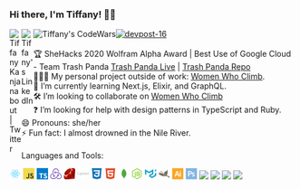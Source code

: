 ### Hi there, I'm Tiffany! 👋🏾

<a href="https://twitter.com/tiffanynitk">
  <img align="left" alt="Tiffany Kanjanabout | Twitter" width="21px" src="https://i.ibb.co/4VQGTRp/twitter.png" />
</a>
<a href="https://www.linkedin.com/in/tiffany-kanjanabout/">
  <img align="left" alt="Tiffany's LinkedIn" width="21px" src="https://user-images.githubusercontent.com/68958970/94946276-dc7b8a00-04a9-11eb-9431-366689b9fa06.png" />
</a>
<a href="https://devpost.com/tiffany-nit-k"><img src="https://i.ibb.co/xMyBKxh/devpost-16.png" alt="devpost-16" border="0"></a>
<a href="https://www.codewars.com/users/tiffanynk/">
  <img align="left" alt="Tiffany's CodeWars" src="https://www.codewars.com/users/tiffanynk/badges/micro" />
</a>

<br />
<br />
🏆 SheHacks 2020 Wolfram Alpha Award | Best Use of Google Cloud - Team Trash Panda <a href="https://trash-panda-shehacks.web.app/">Trash Panda Live</a> | <a href="https://github.com/tiffanynk/trash-panda-fe">Trash Panda Repo</a>
<br/>
👩🏾‍💻   My personal project outside of work: <a href="https://github.com/tiffanynk/women-who-climb-capstone">Women Who Climb</a>.
<br/>
🧠   I’m currently learning Next.js, Elixir, and GraphQL.
<br/>
🛠    I’m looking to collaborate on <a href="https://github.com/tiffanynk/women-who-climb-capstone">Women Who Climb</a>
<br/>
❓   I’m looking for help with design patterns in TypeScript and Ruby.
<br/>
😄   Pronouns: she/her
<br/>
⚡   Fun fact: I almost drowned in the Nile River.
<!-- 💬 Ask me about how I almost drowned in the Nile River. -->
<br />
<br />
Languages and Tools: 

<img height="20" src="https://raw.githubusercontent.com/github/explore/80688e429a7d4ef2fca1e82350fe8e3517d3494d/topics/react/react.png"> <img height="20" src="https://raw.githubusercontent.com/github/explore/80688e429a7d4ef2fca1e82350fe8e3517d3494d/topics/javascript/javascript.png"> <img height="20" src="https://raw.githubusercontent.com/github/explore/80688e429a7d4ef2fca1e82350fe8e3517d3494d/topics/typescript/typescript.png"> <img height="20" src="https://raw.githubusercontent.com/devicons/devicon/0e565980d0a51fe7736bb090fb394659febfbe58/icons/redux/redux-original.svg"> <img height="20" src="https://raw.githubusercontent.com/github/explore/80688e429a7d4ef2fca1e82350fe8e3517d3494d/topics/ruby/ruby.png"> <img height="20" src="https://raw.githubusercontent.com/github/explore/80688e429a7d4ef2fca1e82350fe8e3517d3494d/topics/express/express.png">  <img height="20" src="https://raw.githubusercontent.com/devicons/devicon/0e565980d0a51fe7736bb090fb394659febfbe58/icons/css3/css3-plain.svg">  <img height="20" src="https://raw.githubusercontent.com/devicons/devicon/0e565980d0a51fe7736bb090fb394659febfbe58/icons/html5/html5-plain.svg"> <img height="20" src="https://raw.githubusercontent.com/devicons/devicon/0e565980d0a51fe7736bb090fb394659febfbe58/icons/mongodb/mongodb-plain.svg"> <img height="20" src="https://raw.githubusercontent.com/devicons/devicon/0e565980d0a51fe7736bb090fb394659febfbe58/icons/nodejs/nodejs-plain.svg">  <img height="20" src="https://raw.githubusercontent.com/devicons/devicon/0e565980d0a51fe7736bb090fb394659febfbe58/icons/materialui/materialui-plain.svg"> <img height="20" src="https://raw.githubusercontent.com/devicons/devicon/0e565980d0a51fe7736bb090fb394659febfbe58/icons/gimp/gimp-plain.svg"> <img height="20" src="https://raw.githubusercontent.com/devicons/devicon/0e565980d0a51fe7736bb090fb394659febfbe58/icons/illustrator/illustrator-plain.svg"> <img height="20" src="https://raw.githubusercontent.com/devicons/devicon/0e565980d0a51fe7736bb090fb394659febfbe58/icons/photoshop/photoshop-plain.svg"> <img height="20" src="https://img.shields.io/badge/GraphQl-E10098?style=for-the-badge&logo=graphql&logoColor=white"> <img height="20" src="https://img.shields.io/badge/PostgreSQL-316192?style=for-the-badge&logo=postgresql&logoColor=white"> <img height="20" src="https://img.shields.io/badge/SQLite-07405E?style=for-the-badge&logo=sqlite&logoColor=white"> <img height="20" src="https://img.shields.io/badge/Docker-2CA5E0?style=for-the-badge&logo=docker&logoColor=white">
